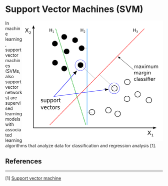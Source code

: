 # Support Vector Machines (SVM)

<img src='svm_diagram.png' align='right' width=450/>

In machine learning, support vector machines (SVMs, also support vector networks) are supervised learning models with associated learning algorithms that analyze data for classification and regression analysis [1].


## References
---
[1] [Support vector machine](https://en.wikipedia.org/wiki/Support_vector_machine)

